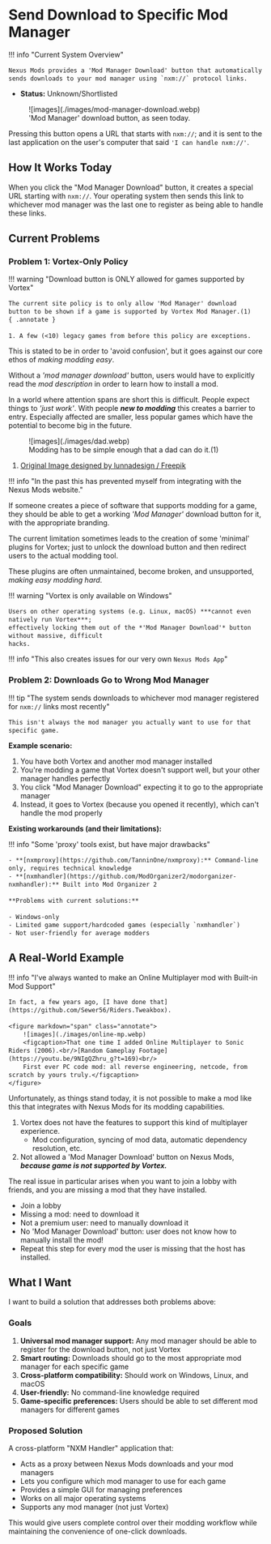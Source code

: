 # Send Download to Specific Mod Manager

!!! info "Current System Overview"
    
    Nexus Mods provides a 'Mod Manager Download' button that automatically sends downloads to your mod manager using `nxm://` protocol links.

- **Status:** Unknown/Shortlisted 

<figure markdown="span">
  ![images](./images/mod-manager-download.webp)
  <figcaption>'Mod Manager' download button, as seen today.</figcaption>
</figure>

Pressing this button opens a URL that starts with `nxm://`; and it is sent to the last application
on the user's computer that said `'I can handle nxm://'`.

## How It Works Today

When you click the "Mod Manager Download" button, it creates a special URL starting with `nxm://`. Your operating system then sends this link to whichever mod manager was the last one to register as being able to handle these links.

## Current Problems

### Problem 1: Vortex-Only Policy

!!! warning "Download button is ONLY allowed for games supported by Vortex"

    The current site policy is to only allow 'Mod Manager' download
    button to be shown if a game is supported by Vortex Mod Manager.(1)
    { .annotate }

    1. A few (<10) legacy games from before this policy are exceptions.

This is stated to be in order to 'avoid confusion', but it goes against our core ethos of
*making modding easy*.

Without a *'mod manager download'* button, users would have to explicitly read
the *mod description* in order to learn how to install a mod.

In a world where attention spans are short this is difficult. People expect things to *'just work'*.
With people ***new to modding*** this creates a barrier to entry. Especially affected are smaller, less popular
games which have the potential to become big in the future.

<figure markdown="span" class="annotate">
  ![images](./images/dad.webp)
  <figcaption>Modding has to be simple enough that a dad can do it.(1)</figcaption>
</figure>

1. [Original Image designed by lunnadesign / Freepik](http://www.freepik.com)

!!! info "In the past this has prevented myself from integrating with the Nexus Mods website."

If someone creates a piece of software that supports modding for a game, they should be able to get
a working *'Mod Manager'* download button for it, with the appropriate branding.

The current limitation sometimes leads to the creation of some 'minimal' plugins for Vortex; 
just to unlock the download button and then redirect users to the actual modding tool.

These plugins are often unmaintained, become broken, and unsupported, *making easy modding hard*.

!!! warning "Vortex is only available on Windows"

    Users on other operating systems (e.g. Linux, macOS) ***cannot even natively run Vortex***;
    effectively locking them out of the *'Mod Manager Download'* button without massive, difficult
    hacks.

!!! info "This also creates issues for our very own `Nexus Mods App`"

### Problem 2: Downloads Go to Wrong Mod Manager

!!! tip "The system sends downloads to whichever mod manager registered for `nxm://` links most recently"

    This isn't always the mod manager you actually want to use for that specific game.

**Example scenario:**

1. You have both Vortex and another mod manager installed
2. You're modding a game that Vortex doesn't support well, but your other manager handles perfectly
3. You click "Mod Manager Download" expecting it to go to the appropriate manager
4. Instead, it goes to Vortex (because you opened it recently), which can't handle the mod properly

**Existing workarounds (and their limitations):**

!!! info "Some 'proxy' tools exist, but have major drawbacks"

    - **[nxmproxy](https://github.com/TanninOne/nxmproxy):** Command-line only, requires technical knowledge
    - **[nxmhandler](https://github.com/ModOrganizer2/modorganizer-nxmhandler):** Built into Mod Organizer 2
    
    **Problems with current solutions:**
    
    - Windows-only
    - Limited game support/hardcoded games (especially `nxmhandler`)
    - Not user-friendly for average modders

## A Real-World Example

!!! info "I've always wanted to make an Online Multiplayer mod with Built-in Mod Support"

    In fact, a few years ago, [I have done that](https://github.com/Sewer56/Riders.Tweakbox).

    <figure markdown="span" class="annotate">
        ![images](./images/online-mp.webp)
        <figcaption>That one time I added Online Multiplayer to Sonic Riders (2006).<br/>[Random Gameplay Footage](https://youtu.be/9NIgQZhru_g?t=169)<br/>
        First ever PC code mod: all reverse engineering, netcode, from scratch by yours truly.</figcaption>
    </figure>

Unfortunately, as things stand today, it is not possible to make a mod like this that integrates with
Nexus Mods for its modding capabilities.

1. Vortex does not have the features to support this kind of multiplayer experience.
    - Mod configuration, syncing of mod data, automatic dependency resolution, etc.
2. Not allowed a 'Mod Manager Download' button on Nexus Mods, ***because game is not supported by Vortex.***

The real issue in particular arises when you want to join a lobby with friends, and you are missing
a mod that they have installed.

- Join a lobby
- Missing a mod: need to download it
- Not a premium user: need to manually download it
- No 'Mod Manager Download' button: user does not know how to manually install the mod!
- Repeat this step for every mod the user is missing that the host has installed.

## What I Want

I want to build a solution that addresses both problems above:

### Goals

1. **Universal mod manager support:** Any mod manager should be able to register for the download button, not just Vortex
2. **Smart routing:** Downloads should go to the most appropriate mod manager for each specific game
3. **Cross-platform compatibility:** Should work on Windows, Linux, and macOS
4. **User-friendly:** No command-line knowledge required
5. **Game-specific preferences:** Users should be able to set different mod managers for different games

### Proposed Solution

A cross-platform "NXM Handler" application that:

- Acts as a proxy between Nexus Mods downloads and your mod managers
- Lets you configure which mod manager to use for each game
- Provides a simple GUI for managing preferences
- Works on all major operating systems
- Supports any mod manager (not just Vortex)

This would give users complete control over their modding workflow while maintaining the convenience of one-click downloads.

